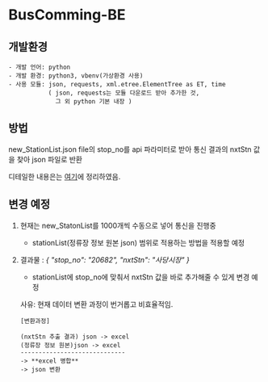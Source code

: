 # BusComming-BE


## 개발환경
```
- 개발 언어: python
- 개발 환경: python3, vbenv(가상환경 사용)
- 사용 모듈: json, requests, xml.etree.ElementTree as ET, time
           ( json, requests는 모듈 다운로드 받아 추가한 것,
             그 외 python 기본 내장 )

```

## 방법
new_StationList.json file의 stop_no를 api 파라미터로 받아 통신 결과의 nxtStn 값을 찾아 json 파일로 반환

디테일한 내용은는 [여기](https://github.com/isakatty/busAPI/blob/main/README.md)에 정리하였음.

## 변경 예정
1. 현재는 new_StatonList를 1000개씩 수동으로 넣어 통신을 진행중
    - stationList(정류장 정보 원본 json) 범위로 적용하는 방법을 적용할 예정
2. 결과물 : *{ "stop_no": "20682", "nxtStn": "사당시장" }*
    - stationList에 stop_no에 맞춰서 nxtStn 값을 바로 추가해줄 수 있게 변경 예정

    사유: 현재 데이터 변환 과정이 번거롭고 비효율적임.
    ``` 
    [변환과정]
    
    (nxtStn 추출 결과) json -> excel 
    (정류장 정보 원본)json -> excel
    -----------------------------
    -> **excel 병합**
    -> json 변환
    ```
